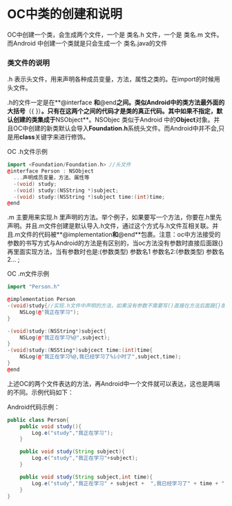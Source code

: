 # OC中类的创建和说明

OC中创建一个类，会生成两个文件，一个是 类名.h 文件，一个是 类名.m 文件。而Android 中创建一个类就是只会生成一个 类名.java的文件

### 类文件的说明

.h 表示头文件，用来声明各种成员变量，方法，属性之类的。在import的时候用头文件。

.h的文件一定是在**@interface **和**@end**之间。类似Android中的类方法最外面的大括号**（{ }）**。只有在这两个之间的代码才是类的真正代码。其中如果不指定，默认创建的类集成于**NSObject**。NSObjec 类似于Android 中的**Object**对象。并且OC中创建的新类默认会导入**Foundation.h**系统头文件。而Android中并不会,只是用**class**关键字来进行修饰。

OC .h文件示例

```cpp
import <Foundation/Foundation.h> //头文件 
@interface Person : NSObject
  ...声明成员变量，方法、属性等
  -(void) study;
  -(void) study:(NSString *)subject;
  -(void) study:(NSString *)subject time:(int)time;
@end
```

.m 主要用来实现.h 里声明的方法。举个例子，如果要写一个方法，你要在.h里先声明。并且.m文件创建是默认导入.h文件，通过这个方式与.h文件互相关联。并且.m文件的代码被**@implementation**和**@end**包裹。注意：oc中方法接受的参数的书写方式与Android的方法是有区别的，当oc方法没有参数时直接后面跟{}再里面实现方法，当有参数时也是:\(参数类型\) 参数名1 参数名2:\(参数类型\) 参数名2... ;

OC .m文件示例

```cpp
import "Person.h"

@implementation Person
-(void)study{//实现.h文件中声明的方法，如果没有参数不需要写()直接在方法后面跟{}即可。
    NSLog(@"我正在学习");
}

-(void)study:(NSString*)subject{
    NSLog(@"我正在学习%@",subject);
}
-(void)study:(NSSting*)subjcect time:(int)time{
    NSLog(@"我正在学习%@,我已经学习了%i小时了",subject,time);
}
@end
```

上述OC的两个文件表达的方法，再Android中一个文件就可以表达，这也是两端的不同。示例代码如下：

Android代码示例：

```java
public class Person{
    public void study(){
        Log.e("study","我正在学习");
    }

    public void study(String subject){
        Log.e("study","我正在学习"+subject);
    }

    public void study(String subject,int time){
        Log.e("study","我正在学习" + subject +  ",我已经学习了" + time + "小时");
    }
}
```





